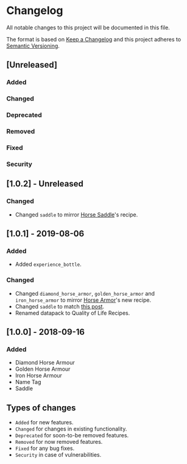 # Changelog

All notable changes to this project will be documented in this file.

The format is based on [Keep a Changelog](https://keepachangelog.com/) and this project adheres to [Semantic Versioning](https://semver.org/).

## [Unreleased]

### Added

### Changed

### Deprecated

### Removed

### Fixed

### Security

## [1.0.2] - Unreleased

### Changed

- Changed `saddle` to mirror [Horse Saddle](https://minecraft.gamepedia.com/Horse_Saddle)'s recipe.

## [1.0.1] - 2019-08-06

### Added

- Added `experience_bottle`.

### Changed

- Changed `diamond_horse_armor`, `golden_horse_armor` and `iron_horse_armor` to mirror [Horse Armor](https://minecraft.gamepedia.com/Horse_Armor)'s new recipe.
- Changed `saddle` to match [this post](https://www.reddit.com/r/Minecraft/comments/cms6mu/).
- Renamed datapack to Quality of Life Recipes.

## [1.0.0] - 2018-09-16

### Added

- Diamond Horse Armour
- Golden Horse Armour
- Iron Horse Armour
- Name Tag
- Saddle

## Types of changes

- `Added` for new features.
- `Changed` for changes in existing functionality.
- `Deprecated` for soon-to-be removed features.
- `Removed` for now removed features.
- `Fixed` for any bug fixes.
- `Security` in case of vulnerabilities.

